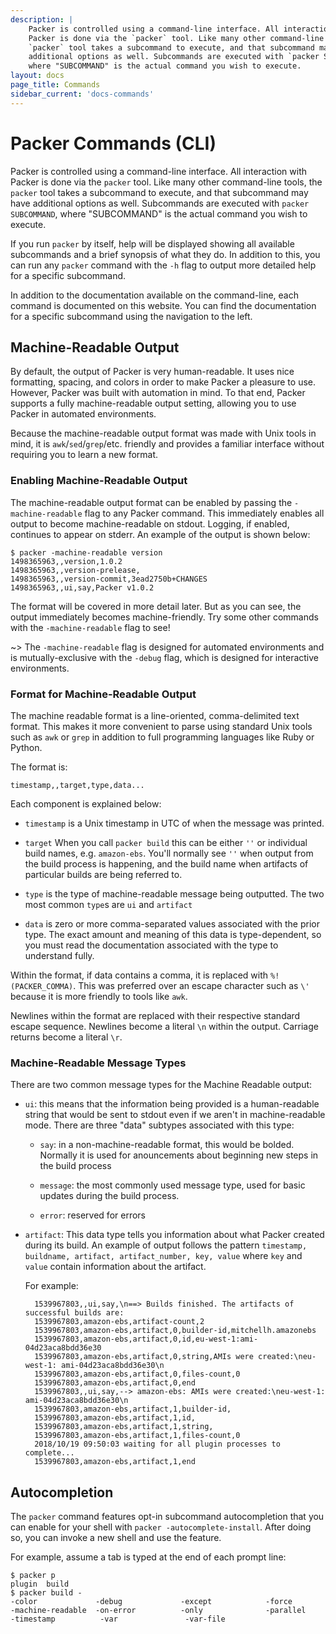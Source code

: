 ```yaml
---
description: |
    Packer is controlled using a command-line interface. All interaction with
    Packer is done via the `packer` tool. Like many other command-line tools, the
    `packer` tool takes a subcommand to execute, and that subcommand may have
    additional options as well. Subcommands are executed with `packer SUBCOMMAND`,
    where "SUBCOMMAND" is the actual command you wish to execute.
layout: docs
page_title: Commands
sidebar_current: 'docs-commands'
---
```


# Packer Commands (CLI)

Packer is controlled using a command-line interface. All interaction with Packer
is done via the `packer` tool. Like many other command-line tools, the `packer`
tool takes a subcommand to execute, and that subcommand may have additional
options as well. Subcommands are executed with `packer SUBCOMMAND`, where
"SUBCOMMAND" is the actual command you wish to execute.

If you run `packer` by itself, help will be displayed showing all available
subcommands and a brief synopsis of what they do. In addition to this, you can
run any `packer` command with the `-h` flag to output more detailed help for a
specific subcommand.

In addition to the documentation available on the command-line, each command is
documented on this website. You can find the documentation for a specific
subcommand using the navigation to the left.

## Machine-Readable Output

By default, the output of Packer is very human-readable. It uses nice
formatting, spacing, and colors in order to make Packer a pleasure to use.
However, Packer was built with automation in mind. To that end, Packer supports
a fully machine-readable output setting, allowing you to use Packer in automated
environments.

Because the machine-readable output format was made with Unix tools in mind, it
is `awk`/`sed`/`grep`/etc. friendly and provides a familiar interface without
requiring you to learn a new format.

### Enabling Machine-Readable Output

The machine-readable output format can be enabled by passing the
`-machine-readable` flag to any Packer command. This immediately enables all
output to become machine-readable on stdout. Logging, if enabled, continues to
appear on stderr. An example of the output is shown below:

``` text
$ packer -machine-readable version
1498365963,,version,1.0.2
1498365963,,version-prelease,
1498365963,,version-commit,3ead2750b+CHANGES
1498365963,,ui,say,Packer v1.0.2
```

The format will be covered in more detail later. But as you can see, the output
immediately becomes machine-friendly. Try some other commands with the
`-machine-readable` flag to see!

~&gt; The `-machine-readable` flag is designed for automated environments and is
mutually-exclusive with the `-debug` flag, which is designed for interactive
environments.

### Format for Machine-Readable Output

The machine readable format is a line-oriented, comma-delimited text format.
This makes it more convenient to parse using standard Unix tools such as `awk` or
`grep` in addition to full programming languages like Ruby or Python.

The format is:

``` text
timestamp,,target,type,data...
```

Each component is explained below:

-   `timestamp` is a Unix timestamp in UTC of when the message was printed.


-   `target` When you call `packer build` this can be either `''` or individual
    build names, e.g. `amazon-ebs`. You'll normally see `''` when output from
    the build process is happening, and the build name when artifacts of
    particular builds are being referred to.

-   `type` is the type of machine-readable message being outputted. The two most
    common `type`s are `ui` and `artifact`

-   `data` is zero or more comma-separated values associated with the prior type.
    The exact amount and meaning of this data is type-dependent, so you must read
    the documentation associated with the type to understand fully.

Within the format, if data contains a comma, it is replaced with
`%!(PACKER_COMMA)`. This was preferred over an escape character such as `\'`
because it is more friendly to tools like `awk`.

Newlines within the format are replaced with their respective standard escape
sequence. Newlines become a literal `\n` within the output. Carriage returns
become a literal `\r`.

### Machine-Readable Message Types

There are two common message types for the Machine Readable output:

-  `ui`: this means that the information being provided is a human-readable string
  that would be sent to stdout even if we aren't in machine-readable mode. There
  are three "data" subtypes associated with this type:

    -  `say`: in a non-machine-readable format, this would be bolded. Normally it is
    used for anouncements about beginning new steps in the build process

    -  `message`: the most commonly used message type, used for basic updates during
    the build process.

    -  `error`: reserved for errors

- `artifact`: This data type tells you information about what Packer created
  during its build. An example of output follows the pattern
  `timestamp, buildname, artifact, artifact_number, key, value` where `key` and
  `value` contain information about the artifact.

  For example:

  ```
    1539967803,,ui,say,\n==> Builds finished. The artifacts of successful builds are:
    1539967803,amazon-ebs,artifact-count,2
    1539967803,amazon-ebs,artifact,0,builder-id,mitchellh.amazonebs
    1539967803,amazon-ebs,artifact,0,id,eu-west-1:ami-04d23aca8bdd36e30
    1539967803,amazon-ebs,artifact,0,string,AMIs were created:\neu-west-1: ami-04d23aca8bdd36e30\n
    1539967803,amazon-ebs,artifact,0,files-count,0
    1539967803,amazon-ebs,artifact,0,end
    1539967803,,ui,say,--> amazon-ebs: AMIs were created:\neu-west-1: ami-04d23aca8bdd36e30\n
    1539967803,amazon-ebs,artifact,1,builder-id,
    1539967803,amazon-ebs,artifact,1,id,
    1539967803,amazon-ebs,artifact,1,string,
    1539967803,amazon-ebs,artifact,1,files-count,0
    2018/10/19 09:50:03 waiting for all plugin processes to complete...
    1539967803,amazon-ebs,artifact,1,end
  ```

## Autocompletion

The `packer` command features opt-in subcommand autocompletion that you can
enable for your shell with `packer -autocomplete-install`. After doing so,
you can invoke a new shell and use the feature.

For example, assume a tab is typed at the end of each prompt line:

```
$ packer p
plugin  build
$ packer build -
-color             -debug             -except            -force             -machine-readable  -on-error          -only              -parallel          -timestamp          -var               -var-file
```
